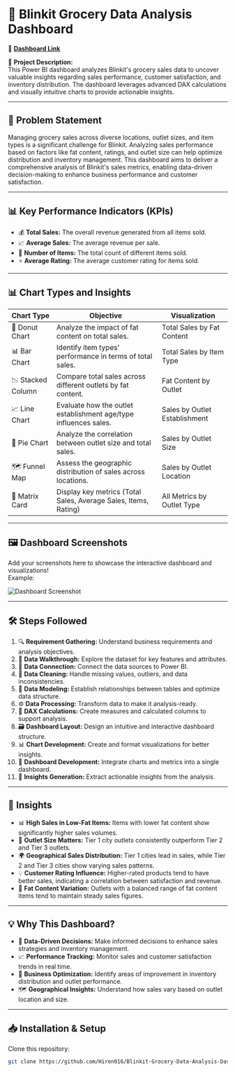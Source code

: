 # 🌟 Blinkit Grocery Data Analysis Dashboard

🚀 [**Dashboard Link**](https://app.powerbi.com/view?r=eyJrIjoiYTk4YzVjYzktMDI1MC00Njg0LTg5ODMtNTVkYzMxNmY3YzM1IiwidCI6ImQxZjE0MzQ4LWYxYjUtNGEwOS1hYzk5LTdlYmYyMTNjYmM4MSIsImMiOjEwfQ%3D%3D)  

📌 **Project Description:**  
This Power BI dashboard analyzes Blinkit's grocery sales data to uncover valuable insights regarding sales performance, customer satisfaction, and inventory distribution. The dashboard leverages advanced DAX calculations and visually intuitive charts to provide actionable insights.

---

## 📝 Problem Statement
Managing grocery sales across diverse locations, outlet sizes, and item types is a significant challenge for Blinkit. Analyzing sales performance based on factors like fat content, ratings, and outlet size can help optimize distribution and inventory management. This dashboard aims to deliver a comprehensive analysis of Blinkit's sales metrics, enabling data-driven decision-making to enhance business performance and customer satisfaction.

---

## 📊 Key Performance Indicators (KPIs)

- 💰 **Total Sales:** The overall revenue generated from all items sold.  
- 📈 **Average Sales:** The average revenue per sale.  
- 🛒 **Number of Items:** The total count of different items sold.  
- ⭐ **Average Rating:** The average customer rating for items sold.  

---

## 📊 Chart Types and Insights

| Chart Type        | Objective                                                      | Visualization                     |
|------------------|----------------------------------------------------------------|-----------------------------------|
| 🥧 Donut Chart    | Analyze the impact of fat content on total sales.               | Total Sales by Fat Content         |
| 📊 Bar Chart      | Identify item types' performance in terms of total sales.        | Total Sales by Item Type           |
| 📉 Stacked Column | Compare total sales across different outlets by fat content.     | Fat Content by Outlet              |
| 📈 Line Chart     | Evaluate how the outlet establishment age/type influences sales. | Sales by Outlet Establishment      |
| 🍕 Pie Chart      | Analyze the correlation between outlet size and total sales.     | Sales by Outlet Size               |
| 🗺️ Funnel Map     | Assess the geographic distribution of sales across locations.    | Sales by Outlet Location           |
| 📑 Matrix Card    | Display key metrics (Total Sales, Average Sales, Items, Rating)   | All Metrics by Outlet Type         |

---

## 🖼️ Dashboard Screenshots
Add your screenshots here to showcase the interactive dashboard and visualizations!  
Example:

![Dashboard Screenshot](./screenshots/dashboard.png)

---

## 🛠️ Steps Followed

1. 🔍 **Requirement Gathering:** Understand business requirements and analysis objectives.  
2. 📂 **Data Walkthrough:** Explore the dataset for key features and attributes.  
3. 🔗 **Data Connection:** Connect the data sources to Power BI.  
4. 🧼 **Data Cleaning:** Handle missing values, outliers, and data inconsistencies.  
5. 🔧 **Data Modeling:** Establish relationships between tables and optimize data structure.  
6. ⚙️ **Data Processing:** Transform data to make it analysis-ready.  
7. 📝 **DAX Calculations:** Create measures and calculated columns to support analysis.  
8. 🗃️ **Dashboard Layout:** Design an intuitive and interactive dashboard structure.  
9. 📊 **Chart Development:** Create and format visualizations for better insights.  
10. 🚀 **Dashboard Development:** Integrate charts and metrics into a single dashboard.  
11. 🔑 **Insights Generation:** Extract actionable insights from the analysis.  

---

## 📌 Insights

- 📊 **High Sales in Low-Fat Items:** Items with lower fat content show significantly higher sales volumes.  
- 🏢 **Outlet Size Matters:** Tier 1 city outlets consistently outperform Tier 2 and Tier 3 outlets.  
- 🌍 **Geographical Sales Distribution:** Tier 1 cities lead in sales, while Tier 2 and Tier 3 cities show varying sales patterns.  
- 💡 **Customer Rating Influence:** Higher-rated products tend to have better sales, indicating a correlation between satisfaction and revenue.  
- 🧠 **Fat Content Variation:** Outlets with a balanced range of fat content items tend to maintain steady sales figures.  

---

## 💡 Why This Dashboard?

- 🚀 **Data-Driven Decisions:** Make informed decisions to enhance sales strategies and inventory management.  
- 📈 **Performance Tracking:** Monitor sales and customer satisfaction trends in real time.  
- 💼 **Business Optimization:** Identify areas of improvement in inventory distribution and outlet performance.  
- 🗺️ **Geographical Insights:** Understand how sales vary based on outlet location and size.  

---

## 📥 Installation & Setup

Clone this repository:

```bash
git clone https://github.com/Hiren016/Blinkit-Grocery-Data-Analysis-Dashboard.git
